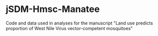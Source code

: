 # jSDM-Hmsc-Manatee
Code and data used in analyses for the manuscript "Land use predicts proportion of West Nile Virus vector-competent mosquitoes" 

